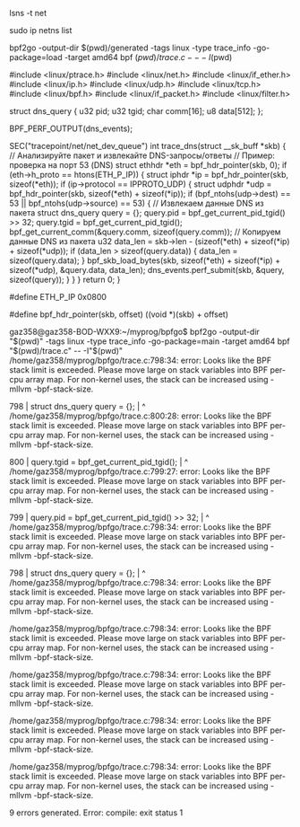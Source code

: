 lsns -t net


sudo ip netns list


bpf2go -output-dir $(pwd)/generated -tags linux -type trace_info -go-package=load -target amd64 bpf $(pwd)/trace.c -- -I$(pwd)


#include <linux/ptrace.h>
#include <linux/net.h>
#include <linux/if_ether.h>
#include <linux/ip.h>
#include <linux/udp.h>
#include <linux/tcp.h>
#include <linux/bpf.h>
#include <linux/if_packet.h>
#include <linux/filter.h>

struct dns_query {
    u32 pid;
    u32 tgid;
    char comm[16];
    u8 data[512];
};

BPF_PERF_OUTPUT(dns_events);

SEC("tracepoint/net/net_dev_queue")
int trace_dns(struct __sk_buff *skb) {
    // Анализируйте пакет и извлекайте DNS-запросы/ответы
    // Пример: проверка на порт 53 (DNS)
    struct ethhdr *eth = bpf_hdr_pointer(skb, 0);
    if (eth->h_proto == htons(ETH_P_IP)) {
        struct iphdr *ip = bpf_hdr_pointer(skb, sizeof(*eth));
        if (ip->protocol == IPPROTO_UDP) {
            struct udphdr *udp = bpf_hdr_pointer(skb, sizeof(*eth) + sizeof(*ip));
            if (bpf_ntohs(udp->dest) == 53 || bpf_ntohs(udp->source) == 53) {
                // Извлекаем данные DNS из пакета
                struct dns_query query = {};
                query.pid = bpf_get_current_pid_tgid() >> 32;
                query.tgid = bpf_get_current_pid_tgid();
                bpf_get_current_comm(&query.comm, sizeof(query.comm));
                // Копируем данные DNS из пакета
                u32 data_len = skb->len - (sizeof(*eth) + sizeof(*ip) + sizeof(*udp));
                if (data_len > sizeof(query.data)) {
                    data_len = sizeof(query.data);
                }
                bpf_skb_load_bytes(skb, sizeof(*eth) + sizeof(*ip) + sizeof(*udp), &query.data, data_len);
                dns_events.perf_submit(skb, &query, sizeof(query));
            }
        }
    }
    return 0;
}



#define ETH_P_IP 0x0800


#define bpf_hdr_pointer(skb, offset) ((void *)(skb) + offset)

gaz358@gaz358-BOD-WXX9:~/myprog/bpfgo$ bpf2go -output-dir "$(pwd)" -tags linux -type trace_info -go-package=main -target amd64 bpf "$(pwd)/trace.c" -- -I"$(pwd)"
/home/gaz358/myprog/bpfgo/trace.c:798:34: error: Looks like the BPF stack limit is exceeded. Please move large on stack variables into BPF per-cpu array map. For non-kernel uses, the stack can be increased using -mllvm -bpf-stack-size.

  798 |                 struct dns_query query = {};
      |                                  ^
/home/gaz358/myprog/bpfgo/trace.c:800:28: error: Looks like the BPF stack limit is exceeded. Please move large on stack variables into BPF per-cpu array map. For non-kernel uses, the stack can be increased using -mllvm -bpf-stack-size.

  800 |                 query.tgid = bpf_get_current_pid_tgid();
      |                            ^
/home/gaz358/myprog/bpfgo/trace.c:799:27: error: Looks like the BPF stack limit is exceeded. Please move large on stack variables into BPF per-cpu array map. For non-kernel uses, the stack can be increased using -mllvm -bpf-stack-size.

  799 |                 query.pid = bpf_get_current_pid_tgid() >> 32;
      |                           ^
/home/gaz358/myprog/bpfgo/trace.c:798:34: error: Looks like the BPF stack limit is exceeded. Please move large on stack variables into BPF per-cpu array map. For non-kernel uses, the stack can be increased using -mllvm -bpf-stack-size.

  798 |                 struct dns_query query = {};
      |                                  ^
/home/gaz358/myprog/bpfgo/trace.c:798:34: error: Looks like the BPF stack limit is exceeded. Please move large on stack variables into BPF per-cpu array map. For non-kernel uses, the stack can be increased using -mllvm -bpf-stack-size.

/home/gaz358/myprog/bpfgo/trace.c:798:34: error: Looks like the BPF stack limit is exceeded. Please move large on stack variables into BPF per-cpu array map. For non-kernel uses, the stack can be increased using -mllvm -bpf-stack-size.

/home/gaz358/myprog/bpfgo/trace.c:798:34: error: Looks like the BPF stack limit is exceeded. Please move large on stack variables into BPF per-cpu array map. For non-kernel uses, the stack can be increased using -mllvm -bpf-stack-size.

/home/gaz358/myprog/bpfgo/trace.c:798:34: error: Looks like the BPF stack limit is exceeded. Please move large on stack variables into BPF per-cpu array map. For non-kernel uses, the stack can be increased using -mllvm -bpf-stack-size.

/home/gaz358/myprog/bpfgo/trace.c:798:34: error: Looks like the BPF stack limit is exceeded. Please move large on stack variables into BPF per-cpu array map. For non-kernel uses, the stack can be increased using -mllvm -bpf-stack-size.

9 errors generated.
Error: compile: exit status 1












